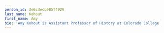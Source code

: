 ```yaml
---
person_id: 3e6cdecb905f4929
last_name: Kohout
first_name: Amy
bio: 'Amy Kohout is Assistant Professor of History at Colorado College and a founding editor of Backlist.'
---
```

